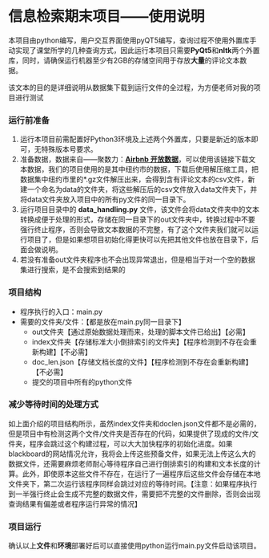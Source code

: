 # 信息检索期末项目——使用说明

本项目由python编写，用户交互界面使用pyQT5编写，查询过程不使用外置库手动实现了课堂所学的几种查询方式，因此运行本项目只需要**PyQt5**和**nltk**两个外置库，同时，请确保运行机器至少有2GB的存储空间用于存放**大量**的评论文本数据。

该文本的目的是详细说明从数据集下载到运行文件的全过程，为方便老师对我的项目进行测试

### 运行前准备

1. 运行本项目前需配置好Python3环境及上述两个外置库，只要是新近的版本即可，无特殊版本号要求。
2. 准备数据，数据来自——聚数力：[**Airbnb 开放数据**](http://dataju.cn/Dataju/web/datasetInstanceDetail/309)，可以使用该链接下载文本数据，我们的项目使用的是其中纽约市的数据，下载后使用解压缩工具，把数据集中纽约市里的*.gz文件解压出来，会得到含有评论文本的csv文件，新建一个命名为data的文件夹，将这些解压后的csv文件放入data文件夹下，并将data文件夹放入项目中的所有py文件的同一目录下。
3. 运行项目目录中的 **data_handling.py** 文件，该文件会将data文件夹中的文本转换成便于处理的形式，存储在同一目录下的out文件夹中，转换过程中不要强行终止程序，否则会导致文本数据的不完整，有了这个文件夹我们就可以运行项目了，但是如果想项目初始化得更快可以先把其他文件也放在目录下，后面会做说明。
4. 若没有准备out文件夹程序也不会出现异常退出，但是相当于对一个空的数据集进行搜索，是不会搜索到结果的

### 项目结构

* 程序执行的入口：main.py
* 需要的文件夹/文件：【都是放在main.py同一目录下】
  * out文件夹【通过原始数据处理而来，处理的脚本文件已给出】【必需】
  * index文件夹【存储标准大小倒排索引的文件夹】【程序检测到不存在会重新构建】【不必需】
  * doc_len.json【存储文档长度的文件】【程序检测到不存在会重新构建】【不必需】
  * 提交的项目中所有的python文件

### 减少等待时间的处理方式

如上面介绍的项目结构所示，虽然index文件夹和doclen.json文件都不是必需的，但是项目中有检测这两个文件/文件夹是否存在的代码，如果提供了现成的文件/文件夹，程序会跳过这个构建过程，可以大大加快程序的初始化进度。如果blackboard的网站情况允许，我将会上传这些预备文件，如果无法上传这么大的数据文件，还需要麻烦老师耐心等待程序自己进行倒排索引的构建和文本长度的计算。此外，即使原本这些文件不存在，在运行了一遍程序后这些文件会存储在本地文件夹下，第二次运行该程序同样会跳过对应的等待时间。【注意：如果程序执行到一半强行终止会生成不完整的数据文件，需要把不完整的文件删除，否则会出现查询结果有偏差或者程序运行异常的情况】

### 项目运行

确认以上**文件**和**环境**部署好后可以直接使用python运行main.py文件启动该项目。
